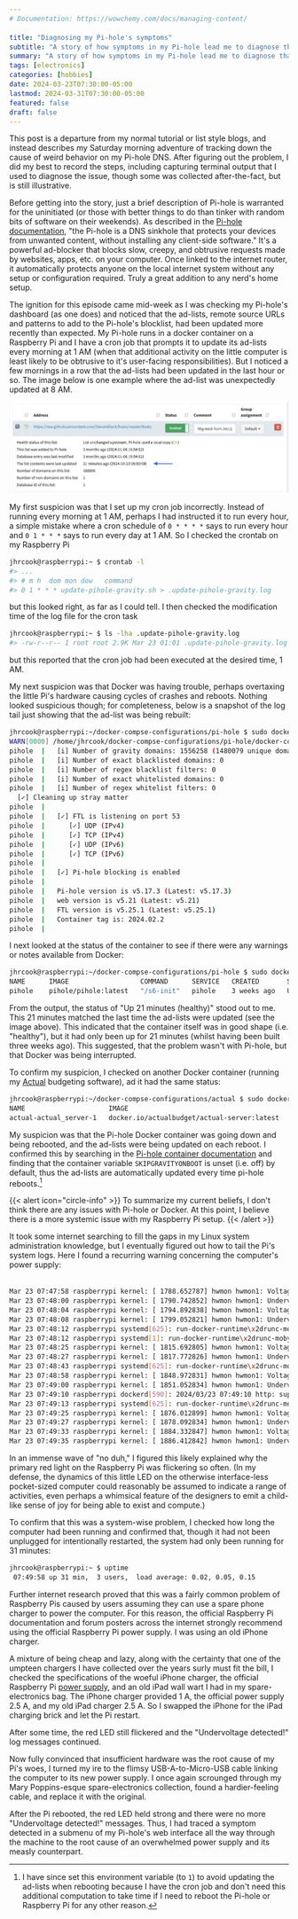 ```yaml
---
# Documentation: https://wowchemy.com/docs/managing-content/

title: "Diagnosing my Pi-hole's symptoms"
subtitle: "A story of how symptoms in my Pi-hole lead me to diagnose that my Raspberry Pi was under-powered."
summary: "A story of how symptoms in my Pi-hole lead me to diagnose that my Raspberry Pi was under-powered."
tags: [electronics]
categories: [hobbies]
date: 2024-03-23T07:30:00-05:00
lastmod: 2024-03-31T07:30:00-05:00
featured: false
draft: false
---
```


This post is a departure from my normal tutorial or list style blogs, and instead describes my Saturday morning adventure of tracking down the cause of weird behavior on my Pi-hole DNS.
After figuring out the problem, I did my best to record the steps, including capturing terminal output that I used to diagnose the issue, though some was collected after-the-fact, but is still illustrative.

Before getting into the story, just a brief description of Pi-hole is warranted for the uninitiated (or those with better things to do than tinker with random bits of software on their weekends).
As described in the [Pi-hole documentation](https://docs.pi-hole.net), "the Pi-hole is a DNS sinkhole that protects your devices from unwanted content, without installing any client-side software."
It's a powerful ad-blocker that blocks slow, creepy, and obtrusive requests made by websites, apps, etc. on your computer.
Once linked to the internet router, it automatically protects anyone on the local internet system without any setup or configuration required.
Truly a great addition to any nerd's home setup.

The ignition for this episode came mid-week as I was checking my Pi-hole's dashboard (as one does) and noticed that the ad-lists, remote source URLs and patterns to add to the Pi-hole's blocklist, had been updated more recently than expected.
My Pi-hole runs in a docker container on a Raspberry Pi and I have a cron job that prompts it to update its ad-lists every morning at 1 AM (when that additional activity on the little computer is least likely to be obtrusive to it's user-facing responsibilities).
But I noticed a few mornings in a row that the ad-lists had been updated in the last hour or so.
The image below is one example where the ad-list was unexpectedly updated at 8 AM.

![Pi-hole ad-list was updated 21 minutes ago.](./images/pihole-adlist-update.jpeg)

My first suspicion was that I set up my cron job incorrectly.
Instead of running every morning at 1 AM, perhaps I had instructed it to run every hour, a simple mistake where a cron schedule of `0 * * * *` says to run every hour and `0 1 * * *` says to run every day at 1 AM.
So I checked the crontab on my Raspberry Pi

```bash
jhrcook@raspberrypi:~ $ crontab -l
#> ...
#> # m h  dom mon dow   command
#> 0 1 * * * update-pihole-gravity.sh > .update-pihole-gravity.log
```

but this looked right, as far as I could tell.
I then checked the modification time of the log file for the cron task

```bash
jhrcook@raspberrypi:~ $ ls -lha .update-pihole-gravity.log
#> -rw-r--r-- 1 root root 2.9K Mar 23 01:01 .update-pihole-gravity.log
```

but this reported that the cron job had been executed at the desired time, 1 AM.

My next suspicion was that Docker was having trouble, perhaps overtaxing the little Pi's hardware causing cycles of crashes and reboots.
Nothing looked suspicious though; for completeness, below is a snapshot of the log tail just showing that the ad-list was being rebuilt:

```bash
jhrcook@raspberrypi:~/docker-compse-configurations/pi-hole $ sudo docker compose logs --tail 20
WARN[0000] /home/jhrcook/docker-compse-configurations/pi-hole/docker-compose.yml: `version` is obsolete
pihole  |   [i] Number of gravity domains: 1556258 (1480079 unique domains)
pihole  |   [i] Number of exact blacklisted domains: 0
pihole  |   [i] Number of regex blacklist filters: 0
pihole  |   [i] Number of exact whitelisted domains: 0
pihole  |   [i] Number of regex whitelist filters: 0
  [✓] Cleaning up stray matter
pihole  |
pihole  |   [✓] FTL is listening on port 53
pihole  |      [✓] UDP (IPv4)
pihole  |      [✓] TCP (IPv4)
pihole  |      [✓] UDP (IPv6)
pihole  |      [✓] TCP (IPv6)
pihole  |
pihole  |   [✓] Pi-hole blocking is enabled
pihole  |
pihole  |   Pi-hole version is v5.17.3 (Latest: v5.17.3)
pihole  |   web version is v5.21 (Latest: v5.21)
pihole  |   FTL version is v5.25.1 (Latest: v5.25.1)
pihole  |   Container tag is: 2024.02.2
pihole  |
```

I next looked at the status of the container to see if there were any warnings or notes available from Docker:

```bash
jhrcook@raspberrypi:~/docker-compse-configurations/pi-hole $ sudo docker compose ps
NAME      IMAGE                  COMMAND      SERVICE   CREATED       STATUS                    PORTS
pihole    pihole/pihole:latest   "/s6-init"   pihole    3 weeks ago   Up 21 minutes (healthy)   0.0.0.0:53->53/udp, :::53->53/udp, 0.0.0.0:53->53/tcp, :::53->53/tcp, 0.0.0.0:80->80/tcp, 0.0.0.0:67->67/udp, :::80->80/tcp, :::67->67/udp
```

From the output, the status of "Up 21 minutes (healthy)" stood out to me.
This 21 minutes matched the last time the ad-lists were updated (see the image above).
This indicated that the container itself was in good shape (i.e. "healthy"), but it had only been up for 21 minutes (whilst having been built three weeks ago).
This suggested, that the problem wasn't with Pi-hole, but that Docker was being interrupted.

To confirm my suspicion, I checked on another Docker container (running my [Actual](https://actualbudget.org) budgeting software), ad it had the same status:

```bash
jhrcook@raspberrypi:~/docker-compse-configurations/actual $ sudo docker compose ps
NAME                     IMAGE                                         COMMAND                  SERVICE         CREATED       STATUS          PORTS
actual-actual_server-1   docker.io/actualbudget/actual-server:latest   "/usr/bin/tini -g --…"   actual_server   3 weeks ago   Up 21 minutes   0.0.0.0:5006->5006/tcp, :::5006->5006/tcp
```

My suspicion was that the Pi-hole Docker container was going down and being rebooted, and the ad-lists were being updated on each reboot.
I confirmed this by searching in the [Pi-hole container documentation](https://github.com/pi-hole/docker-pi-hole) and finding that the container variable `SKIPGRAVITYONBOOT` is unset (i.e. off) by default, thus the ad-lists are automatically updated every time pi-hole reboots.[^1]

[^1]: I have since set this environment variable (to `1`) to avoid updating the ad-lists when rebooting because I have the cron job and don't need this additional computation to take time if I need to reboot the Pi-hole or Raspberry Pi for any other reason.

{{< alert icon="circle-info" >}}
To summarize my current beliefs, I don't think there are any issues with Pi-hole or Docker.
At this point, I believe there is a more systemic issue with my Raspberry Pi setup.
{{< /alert >}}

It took some internet searching to fill the gaps in my Linux system administration knowledge, but I eventually figured out how to tail the Pi's system logs.
Here I found a recurring warning concerning the computer's power supply:

```bash

Mar 23 07:47:58 raspberrypi kernel: [ 1788.652787] hwmon hwmon1: Voltage normalised
Mar 23 07:48:00 raspberrypi kernel: [ 1790.742852] hwmon hwmon1: Undervoltage detected!
Mar 23 07:48:04 raspberrypi kernel: [ 1794.892838] hwmon hwmon1: Voltage normalised
Mar 23 07:48:08 raspberrypi kernel: [ 1799.052821] hwmon hwmon1: Undervoltage detected!
Mar 23 07:48:12 raspberrypi systemd[625]: run-docker-runtime\x2drunc-moby-0e86deef90a1b5c86828303784dd6987ee636ae027f583a9c9e4da9c87b266d6-runc.unKf9T.mount: Succeeded.
Mar 23 07:48:12 raspberrypi systemd[1]: run-docker-runtime\x2drunc-moby-0e86deef90a1b5c86828303784dd6987ee636ae027f583a9c9e4da9c87b266d6-runc.unKf9T.mount: Succeeded.
Mar 23 07:48:25 raspberrypi kernel: [ 1815.692805] hwmon hwmon1: Voltage normalised
Mar 23 07:48:27 raspberrypi kernel: [ 1817.772826] hwmon hwmon1: Undervoltage detected!
Mar 23 07:48:43 raspberrypi systemd[625]: run-docker-runtime\x2drunc-moby-0e86deef90a1b5c86828303784dd6987ee636ae027f583a9c9e4da9c87b266d6-runc.SarAmK.mount: Succeeded.
Mar 23 07:48:58 raspberrypi kernel: [ 1848.972831] hwmon hwmon1: Voltage normalised
Mar 23 07:49:00 raspberrypi kernel: [ 1851.052834] hwmon hwmon1: Undervoltage detected!
Mar 23 07:49:10 raspberrypi dockerd[590]: 2024/03/23 07:49:10 http: superfluous response.WriteHeader call from go.opentelemetry.io/contrib/instrumentation/net/http/otelhttp.(*respWriterWrapper).WriteHeader (wrap.go:98)
Mar 23 07:49:13 raspberrypi systemd[625]: run-docker-runtime\x2drunc-moby-0e86deef90a1b5c86828303784dd6987ee636ae027f583a9c9e4da9c87b266d6-runc.yQMsNY.mount: Succeeded.
Mar 23 07:49:25 raspberrypi kernel: [ 1876.012899] hwmon hwmon1: Voltage normalised
Mar 23 07:49:27 raspberrypi kernel: [ 1878.092834] hwmon hwmon1: Undervoltage detected!
Mar 23 07:49:33 raspberrypi kernel: [ 1884.332847] hwmon hwmon1: Voltage normalised
Mar 23 07:49:35 raspberrypi kernel: [ 1886.412842] hwmon hwmon1: Undervoltage detected!
```

In an immense wave of "no duh," I figured this likely explained why the primary red light on the Raspberry Pi was flickering so often.
(In my defense, the dynamics of this little LED on the otherwise interface-less pocket-sized computer could reasonably be assumed to indicate a range of activities, even perhaps a whimsical feature of the designers to emit a child-like sense of joy for being able to exist and compute.)

To confirm that this was a system-wise problem, I checked how long the computer had been running and confirmed that, though it had not been unplugged for intentionally restarted, the system had only been running for 31 minutes:

```bash
jhrcook@raspberrypi:~ $ uptime
 07:49:58 up 31 min,  3 users,  load average: 0.02, 0.05, 0.15
```

Further internet research proved that this was a fairly common problem of Raspberry Pis caused by users assuming they can use a spare phone charger to power the computer.
For this reason, the official Raspberry Pi documentation and forum posters across the internet strongly recommend using the official Raspberry Pi power supply.
I was using an old iPhone charger.

A mixture of being cheap and lazy, along with the certainty that one of the umpteen chargers I have collected over the years surly must fit the bill, I checked the specifications of the woeful iPhone charger, the official Raspberry Pi [power supply](https://www.raspberrypi.com/products/raspberry-pi-universal-power-supply/), and an old iPad wall wart I had in my spare-electronics bag.
The iPhone charger provided 1 A, the official power supply 2.5 A, and my old iPad charger 2.5 A.
So I swapped the iPhone for the iPad charging brick and let the Pi restart.

After some time, the red LED still flickered and the "Undervoltage detected!" log messages continued.

Now fully convinced that insufficient hardware was the root cause of my Pi's woes, I turned my ire to the flimsy USB-A-to-Micro-USB cable linking the computer to its new power supply.
I once again scrounged through my Mary Poppins-esque spare-electronics collection, found a hardier-feeling cable, and replace it with the original.

After the Pi rebooted, the red LED held strong and there were no more "Undervoltage detected!" messages.
Thus, I had traced a symptom detected in a submenu of my Pi-hole's web interface all the way through the machine to the root cause of an overwhelmed power supply and its measly counterpart.
